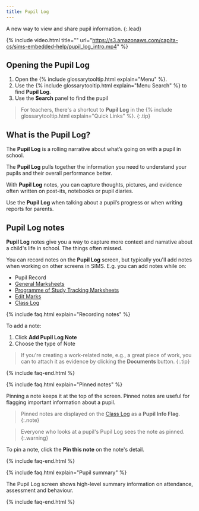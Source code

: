 ```yaml
---
title: Pupil Log
---
```


A new way to view and share pupil information.
{:.lead}

{% include video.html title="" url="https://s3.amazonaws.com/capita-cs/sims-embedded-help/pupil_log_intro.mp4" %}

## Opening the Pupil Log

1. Open the {% include glossarytooltip.html explain="Menu" %}.
2. Use the {% include glossarytooltip.html explain="Menu Search" %} to find **Pupil Log**.
3. Use the **Search** panel to find the pupil

> For teachers, there's a shortcut to **Pupil Log** in the {% include glossarytooltip.html explain="Quick Links" %}.
{:.tip}

## What is the Pupil Log?

The **Pupil Log** is a rolling narrative about what’s going on with a pupil in school.

The **Pupil Log** pulls together the information you need to understand your pupils and their overall performance better.

With **Pupil Log** notes, you can capture thoughts, pictures, and evidence often written on post-its, notebooks or pupil diaries. 

Use the **Pupil Log** when talking about a pupil’s progress or when writing reports for parents.

## Pupil Log notes

**Pupil Log** notes give you a way to capture more context and narrative about a child's life in school. The things often missed.

You can record notes on the **Pupil Log** screen, but typically you'll add notes when working on other screens in SIMS. E.g. you can add notes while on:

* Pupil Record
* [General Marksheets](../assessment/marksheets/ms-ass)
* [Programme of Study Tracking Marksheets](../assessment/marksheets/ms-pos)
* [Edit Marks](../../schoolmanagement/attendance/edit-marks)
* [Class Log](../clog/)

{% include faq.html explain="Recording notes" %}

To add a note:

1. Click **Add Pupil Log Note**
2. Choose the type of Note

> If you're creating a work-related note, e.g., a great piece of work, you can to attach it as evidence by clicking the **Documents** button.
{:.tip}

{% include faq-end.html  %}

{% include faq.html explain="Pinned notes" %}

Pinning a note keeps it at the top of the screen. Pinned notes are useful for flagging important information about a pupil. 

> Pinned notes are displayed on the [Class Log](../clog/) as a **Pupil Info Flag**.
{:.note}

> Everyone who looks at a pupil's Pupil Log sees the note as pinned.
{:.warning}

To pin a note, click the **Pin this note** on the note's detail.

{% include faq-end.html  %}

{% include faq.html explain="Pupil summary" %}

The Pupil Log screen shows high-level summary information on attendance, assessment and behaviour.

{% include faq-end.html  %}